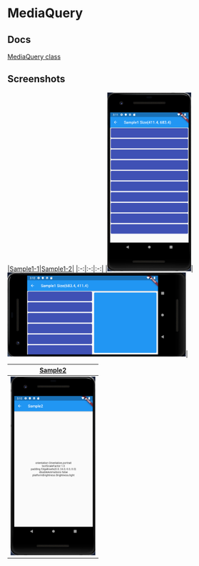 # MediaQuery

## Docs

[MediaQuery class](https://api.flutter.dev/flutter/widgets/MediaQuery-class.html)

## Screenshots

|[Sample1-1](lib/pages/sample1.dart)|[Sample1-2](lib/pages/sample2.dart)|
|:-:|:-:|:-:|
|<img src="./screenshots/Sample1-1.png" height="400" alt="Screenshot"/>|<img src="./screenshots/Sample1-2.png" width="400" alt="Screenshot"/>|

|[Sample2](lib/pages/sample2.dart)|
|:-:|
|<img src="./screenshots/Sample2.png" height="400" alt="Screenshot"/>|
